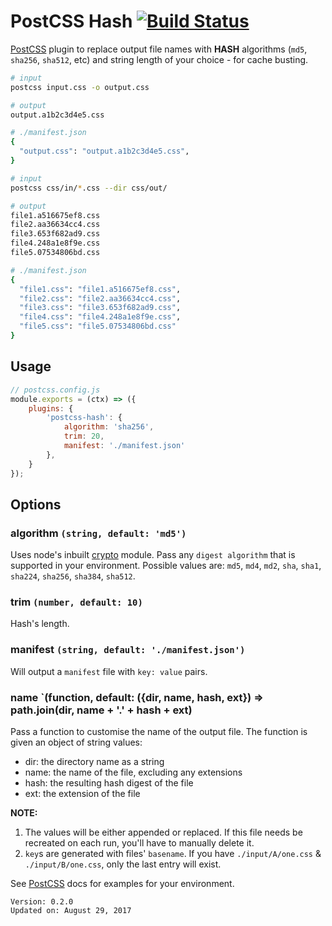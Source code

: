 # PostCSS Hash [![Build Status][ci-img]][ci]

[PostCSS] plugin to replace output file names with **HASH** algorithms (`md5`, `sha256`, `sha512`, etc) and string length of your choice - for cache busting.

```sh
# input
postcss input.css -o output.css

# output
output.a1b2c3d4e5.css

# ./manifest.json
{
  "output.css": "output.a1b2c3d4e5.css",
}

```

```sh
# input
postcss css/in/*.css --dir css/out/

# output
file1.a516675ef8.css
file2.aa36634cc4.css
file3.653f682ad9.css
file4.248a1e8f9e.css
file5.07534806bd.css

# ./manifest.json
{
  "file1.css": "file1.a516675ef8.css",
  "file2.css": "file2.aa36634cc4.css",
  "file3.css": "file3.653f682ad9.css",
  "file4.css": "file4.248a1e8f9e.css",
  "file5.css": "file5.07534806bd.css"
}
```

## Usage

```js
// postcss.config.js
module.exports = (ctx) => ({
    plugins: {
        'postcss-hash': {
            algorithm: 'sha256',
            trim: 20,
            manifest: './manifest.json'
        },
    }
});
```

## Options
### algorithm `(string, default: 'md5')`
Uses node's inbuilt [crypto] module. Pass any `digest algorithm` that is supported in your environment. Possible values are: `md5`, `md4`, `md2`, `sha`, `sha1`, `sha224`, `sha256`, `sha384`, `sha512`.


### trim `(number, default: 10)`
Hash's length.

### manifest `(string, default: './manifest.json')`
Will output a `manifest` file with `key: value` pairs.

### name `(function, default: ({dir, name, hash, ext}) => path.join(dir, name + '.' + hash + ext)
Pass a function to customise the name of the output file. The function is given an object of string values:

 - dir: the directory name as a string
 - name: the name of the file, excluding any extensions
 - hash: the resulting hash digest of the file
 - ext: the extension of the file

**NOTE:**
1. The values will be either appended or replaced. If this file needs be recreated on each run, you'll have to manually delete it.
2. `key`s are generated with files' `basename`. If you have `./input/A/one.css` & `./input/B/one.css`, only the last entry will exist.



See [PostCSS] docs for examples for your environment.

```
Version: 0.2.0
Updated on: August 29, 2017
```

[PostCSS]: https://github.com/postcss/postcss
[ci-img]:  https://travis-ci.org/dacodekid/postcss-hash.svg
[ci]:      https://travis-ci.org/dacodekid/postcss-hash
[crypto]:  https://nodejs.org/api/crypto.html
